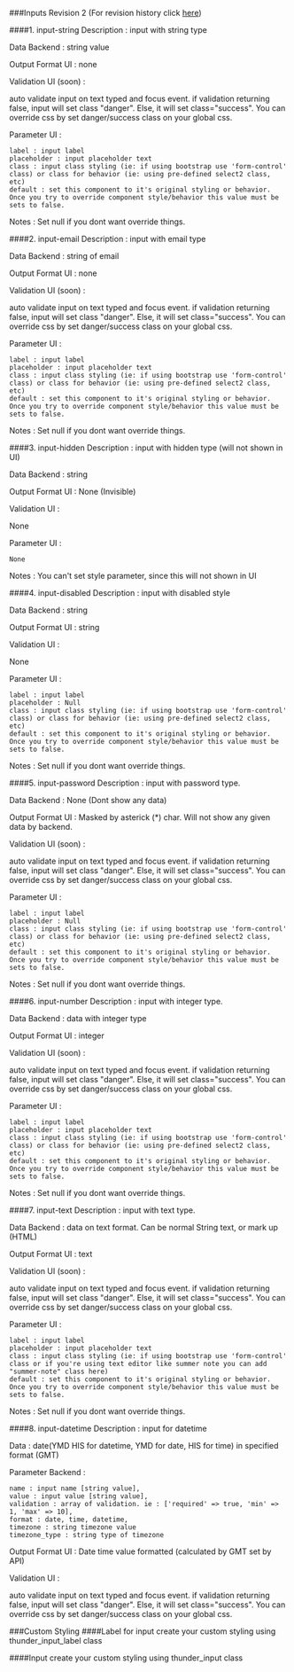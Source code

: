 ###Inputs
Revision 2 (For revision history click [here](https://github.com/ThunderID/ThunderComponents/blob/master/Contracts/UI/log-inputs.mdown))

####1. input-string
Description : input with string type 

Data Backend : string value

Output Format UI : none

Validation UI (soon) : 

auto validate input on text typed and focus event. if validation returning false, input will set class "danger". Else, it will set class="success". You can override css by set danger/success class on your global css.

Parameter UI : 

	label : input label
	placeholder : input placeholder text
	class : input class styling (ie: if using bootstrap use 'form-control' class) or class for behavior (ie: using pre-defined select2 class, etc)
	default : set this component to it's original styling or behavior. Once you try to override component style/behavior this value must be sets to false.

Notes :
	Set null if you dont want override things.


####2. input-email
Description : input with email type 

Data Backend : string of email

Output Format UI : none

Validation UI (soon) : 

auto validate input on text typed and focus event. if validation returning false, input will set class "danger". Else, it will set class="success". You can override css by set danger/success class on your global css.

Parameter UI : 

	label : input label
	placeholder : input placeholder text
	class : input class styling (ie: if using bootstrap use 'form-control' class) or class for behavior (ie: using pre-defined select2 class, etc)
	default : set this component to it's original styling or behavior. Once you try to override component style/behavior this value must be sets to false.

Notes :
	Set null if you dont want override things.

####3. input-hidden
Description : input with hidden type (will not shown in UI)

Data Backend : string

Output Format UI : None (Invisible)

Validation UI : 

None

Parameter UI : 

	None 

Notes : You can't set style parameter, since this will not shown in UI

####4. input-disabled
Description : input with disabled style

Data Backend : string

Output Format UI : string

Validation UI : 

None

Parameter UI : 

	label : input label
	placeholder : Null
	class : input class styling (ie: if using bootstrap use 'form-control' class) or class for behavior (ie: using pre-defined select2 class, etc)
	default : set this component to it's original styling or behavior. Once you try to override component style/behavior this value must be sets to false.

Notes :
	Set null if you dont want override things.

####5. input-password
Description : input with password type.

Data Backend : None (Dont show any data)

Output Format UI : Masked by asterick (*) char. Will not show any given data by backend.

Validation UI (soon) : 

auto validate input on text typed and focus event. if validation returning false, input will set class "danger". Else, it will set class="success". You can override css by set danger/success class on your global css.

Parameter UI : 

	label : input label
	placeholder : Null
	class : input class styling (ie: if using bootstrap use 'form-control' class) or class for behavior (ie: using pre-defined select2 class, etc)
	default : set this component to it's original styling or behavior. Once you try to override component style/behavior this value must be sets to false.

Notes :
	Set null if you dont want override things.
	
####6. input-number
Description : input with integer type.

Data Backend : data with integer type

Output Format UI : integer

Validation UI (soon) : 

auto validate input on text typed and focus event. if validation returning false, input will set class "danger". Else, it will set class="success". You can override css by set danger/success class on your global css.

Parameter UI : 

	label : input label
	placeholder : input placeholder text
	class : input class styling (ie: if using bootstrap use 'form-control' class) or class for behavior (ie: using pre-defined select2 class, etc)
	default : set this component to it's original styling or behavior. Once you try to override component style/behavior this value must be sets to false.

Notes :
	Set null if you dont want override things.

####7. input-text
Description : input with text type.

Data Backend : data on text format. Can be normal String text, or mark up (HTML)

Output Format UI : text

Validation UI (soon) : 

auto validate input on text typed and focus event. if validation returning false, input will set class "danger". Else, it will set class="success". You can override css by set danger/success class on your global css.

Parameter UI : 

	label : input label
	placeholder : input placeholder text
	class : input class styling (ie: if using bootstrap use 'form-control' class or if you're using text editor like summer note you can add "summer-note" class here)
	default : set this component to it's original styling or behavior. Once you try to override component style/behavior this value must be sets to false.

Notes :
	Set null if you dont want override things.


####8. input-datetime
Description : input for datetime

Data : date(YMD HIS for datetime, YMD for date, HIS for time) in specified format (GMT)

Parameter Backend : 

	name : input name [string value],
	value : input value [string value],
	validation : array of validation. ie : ['required' => true, 'min' => 1, 'max' => 10],
	format : date, time, datetime,
	timezone : string timezone value
	timezone_type : string type of timezone

Output Format UI : Date time value formatted (calculated by GMT set by API)

Validation UI : 

auto validate input on text typed and focus event. if validation returning false, input will set class "danger". Else, it will set class="success". You can override css by set danger/success class on your global css.	

###Custom Styling
####Label for input
create your custom styling using thunder_input_label class

####Input
create your custom styling using thunder_input class
